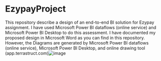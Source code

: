 # EzypayProject

This repository describe a design of an end-to-end BI solution for Ezypay assignment. I have used Microsoft Power BI dataflows (online service) and Microsoft Power BI Desktop to do this assessment. I have documented my proposed design in Microsoft Word as you can find in this repository. However, the Diagrams  are generated by Microsoft Power BI dataflows (online service), Microsoft Power BI Desktop, and online drawing tool (app.terrastruct.com)![image](https://user-images.githubusercontent.com/29138370/151491203-e0f4e402-a3b7-4e66-bf7c-da4fe92956ab.png)

